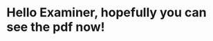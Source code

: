 <!DOCTYPE html>
<html>
<head>
<title>Page Title</title>
</head>
<body>

<h1>Hello Examiner, hopefully you can see the pdf now!</h1>
<object data="pdfs/250BoxesChallenge.pdf" width="630" height="891" type='application/pdf'/>

</body>
</html>
